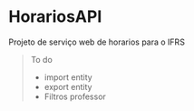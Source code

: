 # HorariosAPI
Projeto de serviço web de horarios para o IFRS

> To do
  > - import entity
  > - export entity
  > - Filtros professor